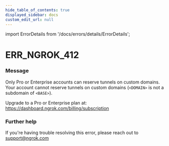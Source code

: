 ```yaml
---
hide_table_of_contents: true
displayed_sidebar: docs
custom_edit_url: null
---
```


import ErrorDetails from '/docs/errors/details/ErrorDetails';

# ERR_NGROK_412

### Message
Only Pro or Enterprise accounts can reserve tunnels on custom domains.
Your account cannot reserve tunnels on custom domains (`<DOMAIN>` is not a subdomain of `<BASE>`).

Upgrade to a Pro or Enterprise plan at: https://dashboard.ngrok.com/billing/subscription

### Further help
If you're having trouble resolving this error, please reach out to [support@ngrok.com](mailto:support@ngrok.com?subject=Help%20with%20ERR_NGROK_412)

<ErrorDetails error='err_ngrok_412' />

